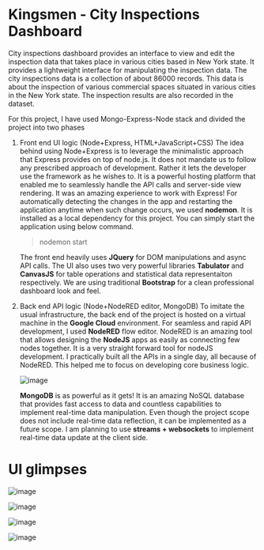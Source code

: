 # Kingsmen - City Inspections Dashboard

City inspections dashboard provides an interface to view and edit the inspection data that takes place in various cities based in New York state. It provides a lightweight interface for manipulating the inspection data.
The city inspections data is a collection of about 86000 records. This data is about the inspection of various commercial spaces situated in various cities in the New York state. The inspection results are also recorded in the dataset.

For this project, I have used Mongo-Express-Node stack and divided the project into two phases
1. Front end UI logic (Node+Express, HTML+JavaScript+CSS)
    The idea behind using Node+Express is to leverage the minimalistic approach that Express provides on top of node.js. It does not mandate us to follow any prescribed approach of development. Rather  it lets the developer use the framework as he wishes to. It is a powerful hosting platform that enabled me to seamlessly handle the API calls and server-side view rendering. It was an amazing experience to work with Express! For automatically detecting the changes in the app and restarting the application anytime when such change occurs, we used **nodemon**. It is installed as a local dependency for this project. You can simply start the application using below command.
    > nodemon start
    
    The front end heavily uses **JQuery** for DOM manipulations and async API calls. The UI also uses two very powerful libraries **Tabulator** and **CanvasJS** for table operations and statistical data representaiton respectively. We are using traditional **Bootstrap** for a clean professional dashboard look and feel.
     
2. Back end API logic (Node+NodeRED editor, MongoDB)
    To imitate the usual infrastructure, the back end of the project is hosted on a virtual machine in the **Google Cloud** environment.
    For seamless and rapid API development, I used **NodeRED** flow editor. NodeRED is an amazing tool that allows designing the **NodeJS** apps as easily as connecting few nodes together. It is a very straight forward tool for nodeJS development. I practically built all the APIs in a single day, all because of NodeRED. This helped me to focus on developing core business logic.
    
    ![image](https://user-images.githubusercontent.com/47729974/75133463-e8e46c80-56a8-11ea-83c6-2573ae1e0cf7.png)

    **MongoDB** is as powerful as it gets! It is an amazing NoSQL database that provides fast access to data and countless capabilities to implement real-time data manipulation. Even though the project scope does not include real-time data reflection, it can be implemented as a future scope. I am planning to use **streams + websockets** to implement real-time data update at the client side.


# UI glimpses

![image](https://user-images.githubusercontent.com/47729974/75133931-91df9700-56aa-11ea-871e-4f5a3703625e.png)

![image](https://user-images.githubusercontent.com/47729974/75133981-cf442480-56aa-11ea-86d3-7e6a43918aa5.png)

![image](https://user-images.githubusercontent.com/47729974/75134002-ea169900-56aa-11ea-857f-f3fb2f8ed5c8.png)

![image](https://user-images.githubusercontent.com/47729974/75134018-f995e200-56aa-11ea-86e9-89baf21d7bd0.png)


